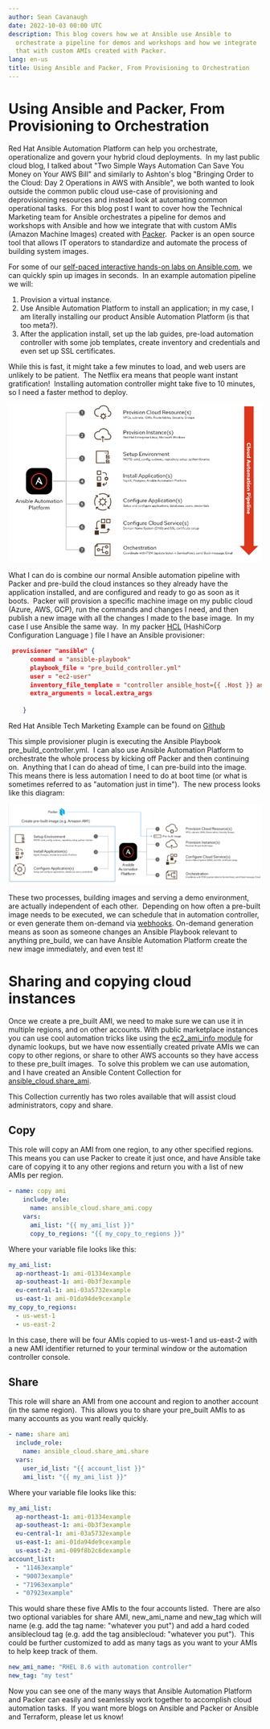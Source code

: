 ```yaml
---
author: Sean Cavanaugh
date: 2022-10-03 00:00 UTC
description: This blog covers how we at Ansible use Ansible to
  orchestrate a pipeline for demos and workshops and how we integrate
  that with custom AMIs created with Packer.
lang: en-us
title: Using Ansible and Packer, From Provisioning to Orchestration
---
```


# Using Ansible and Packer, From Provisioning to Orchestration

Red Hat Ansible Automation Platform can help you orchestrate,
operationalize and govern your hybrid cloud deployments.  In my last
public cloud blog, I talked about "Two Simple Ways Automation Can Save
You Money on Your AWS Bill"
and similarly to Ashton's blog "Bringing Order to the Cloud: Day 2
Operations in AWS with Ansible",
we both wanted to look outside the common public cloud use-case of
provisioning and deprovisioning resources and instead look at automating
common operational tasks.  For this blog post I want to cover how the
Technical Marketing team for Ansible orchestrates a pipeline for demos
and workshops with Ansible and how we integrate that with custom AMIs
(Amazon Machine Images) created with [Packer](https://www.packer.io/). 
Packer is an open source tool that allows IT operators to standardize
and automate the process of building system images.

For some of our [self-paced interactive hands-on labs on Ansible.com](https://red.ht/ansible_labs), we can quickly spin up images
in seconds.  In an example automation pipeline we will:

1.  Provision a virtual instance.
2.  Use Ansible Automation Platform to install an application; in my
    case, I am literally installing our product Ansible Automation
    Platform (is that too meta?).
3.  After the application install, set up the lab guides, pre-load
    automation controller with some job templates, create inventory and
    credentials and even set up SSL certificates.  

While this is fast, it might take a few minutes to load, and web users
are unlikely to be patient.  The Netflix era means that people want
instant gratification!  Installing automation controller might take five
to 10 minutes, so I need a faster method to deploy.

![cloud automation pipeline diagram](/images/posts/archive/ansible-packer-blog-one.png)

What I can do is combine our normal Ansible automation pipeline with
Packer and pre-build the cloud instances so they already have the
application installed, and are configured and ready to go as soon as it
boots.  Packer will provision a specific machine image on my public
cloud (Azure, AWS, GCP), run the commands and changes I need, and then
publish a new image with all the changes I made to the base image.  In
my case I use Ansible the same way.  In my packer
[HCL](https://www.packer.io/docs/templates/hcl_templates) (HashiCorp
Configuration Language ) file I have an Ansible provisioner:

```json
 provisioner "ansible" {
      command = "ansible-playbook"
      playbook_file = "pre_build_controller.yml"
      user = "ec2-user"
      inventory_file_template = "controller ansible_host={{ .Host }} ansible_user={{ .User }} ansible_port={{ .Port }}"
      extra_arguments = local.extra_args

    }
```

Red Hat Ansible Tech Marketing Example can be found on
[Github](https://github.com/ansible/workshops/blob/devel/provisioner/packer/automation-controller.pkr.hcl)

This simple provisioner plugin is executing the Ansible Playbook
pre_build_controller.yml.  I can also use Ansible Automation Platform to
orchestrate the whole process by kicking off Packer and then continuing
on.  Anything that I can do ahead of time, I can pre-build into the
image.  This means there is less automation I need to do at boot time
(or what is sometimes referred to as "automation just in time").  The
new process looks like this diagram:

![create pre-built image diagram](/images/posts/archive/ansible-packer-blog-two.png)

These two processes, building images and serving a demo environment, are
actually independent of each other.  Depending on how often a pre-built
image needs to be executed, we can schedule that in automation
controller, or even generate them on-demand via
[webhooks](https://docs.ansible.com/automation-controller/latest/html/userguide/webhooks.html).
On-demand generation means as soon as someone changes an Ansible
Playbook relevant to anything pre_build, we can have Ansible Automation
Platform create the new image immediately, and even test it!

# Sharing and copying cloud instances

Once we create a pre_built AMI, we need to make sure we can use it in
multiple regions, and on other accounts. With public marketplace
instances you can use cool automation tricks like using the
[ec2_ami_info module](https://docs.ansible.com/ansible/latest/collections/amazon/aws/ec2_ami_info_module.html) for dynamic lookups,
but we have now essentially created private AMIs we can copy to other
regions, or share to other AWS accounts so they have access to these
pre_built images.  To solve this problem we can use automation, and I
have created an Ansible Content Collection for
[ansible_cloud.share_ami](https://galaxy.ansible.com/ansible_cloud/share_ami).  

This Collection currently has two roles available that will assist cloud
administrators, copy and share.

## Copy

This role will copy an AMI from one region, to any other specified
regions.  This means you can use Packer to create it just once, and have
Ansible take care of copying it to any other regions and return you with
a list of new AMIs per region.

```yml
- name: copy ami
    include_role:
      name: ansible_cloud.share_ami.copy
    vars:
      ami_list: "{{ my_ami_list }}"
      copy_to_regions: "{{ my_copy_to_regions }}"
```

Where your variable file looks like this:

```yml
my_ami_list:
  ap-northeast-1: ami-01334example
  ap-southeast-1: ami-0b3f3example
  eu-central-1: ami-03a5732example
  us-east-1: ami-01da94de9cexample
my_copy_to_regions:
  - us-west-1
  - us-east-2
```

In this case, there will be four AMIs copied to us-west-1 and us-east-2
with a new AMI identifier returned to your terminal window or the
automation controller console.

## Share

This role will share an AMI
from one account and region to another account (in the same region). 
This allows you to share your pre_built AMIs to as many accounts as you
want really quickly.

```yml
- name: share ami
  include_role:
    name: ansible_cloud.share_ami.share
  vars:
    user_id_list: "{{ account_list }}"
    ami_list: "{{ my_ami_list }}"
```

Where your variable file looks like this:

```yml
my_ami_list:
  ap-northeast-1: ami-01334example
  ap-southeast-1: ami-0b3f3example
  eu-central-1: ami-03a5732example
  us-east-1: ami-01da94de9cexample
  us-east-2: ami-009f8b2c6dexample
account_list:
  - "11463example"
  - "90073example"
  - "71963example"
  - "07923example"
```

This would share these five AMIs to the four accounts listed.  There are
also two optional variables for share AMI, new_ami_name and new_tag
which will name (e.g. add the tag name: "whatever you put") and add a
hard coded ansiblecloud tag (e.g. add the tag ansiblecloud: "whatever
you put").  This could be further customized to add as many tags as you
want to your AMIs to help keep track of them.

```yml
new_ami_name: "RHEL 8.6 with automation controller"
new_tag: "my test"
```

Now you can see one of the many ways that Ansible Automation Platform
and Packer can easily and seamlessly work together to accomplish cloud
automation tasks.  If you want more blogs on Ansible and Packer or
Ansible and Terraform, please let us know!

